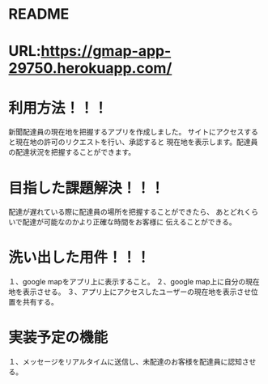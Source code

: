# README

# URL:https://gmap-app-29750.herokuapp.com/


# 利用方法！！！
新聞配達員の現在地を把握するアプリを作成しました。
サイトにアクセスすると現在地の許可のリクエストを行い、承認すると
現在地を表示します。配達員の配達状況を把握することができます。

# 目指した課題解決！！！
配達が遅れている際に配達員の場所を把握することができたら、
あとどれくらいで配達が可能なのかより正確な時間をお客様に
伝えることができる。

# 洗い出した用件！！！
１、google mapをアプリ上に表示すること。
２、google map上に自分の現在地を表示させる。
３、アプリ上にアクセスしたユーザーの現在地を表示させ位置を共有する。

# 実装予定の機能
１、メッセージをリアルタイムに送信し、未配達のお客様を配達員に認知させる。
